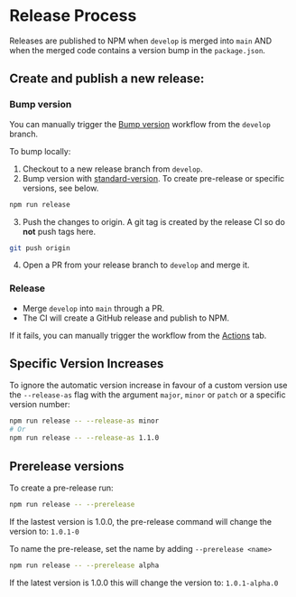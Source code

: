 # Release Process

Releases are published to NPM when `develop` is merged into `main` AND when the merged code contains a version bump in the `package.json`.

## Create and publish a new release:

### Bump version

You can manually trigger the [Bump version](https://github.com/ERC725Alliance/erc725.js/actions/workflows/bump-version.yml) workflow from the `develop` branch.

To bump locally:

1. Checkout to a new release branch from `develop`.
2. Bump version with [standard-version](https://github.com/conventional-changelog/standard-version). To create pre-release or specific versions, see below.

```bash
npm run release
```
3. Push the changes to origin. A git tag is created by the release CI so do **not** push tags here.

```bash
git push origin
```

4. Open a PR from your release branch to `develop` and merge it.

### Release

- Merge `develop` into `main` through a PR.
- The CI will create a GitHub release and publish to NPM.

If it fails, you can manually trigger the workflow from the [Actions](https://github.com/ERC725Alliance/erc725.js/actions/workflows/release.yml) tab.

## Specific Version Increases

To ignore the automatic version increase in favour of a custom version use the `--release-as` flag with the argument `major`, `minor` or `patch` or a specific version number:

```bash
npm run release -- --release-as minor
# Or
npm run release -- --release-as 1.1.0
```

## Prerelease versions

To create a pre-release run:

```bash
npm run release -- --prerelease
```

If the lastest version is 1.0.0, the pre-release command will change the version to: `1.0.1-0`

To name the pre-release, set the name by adding `--prerelease <name>`

```bash
npm run release -- --prerelease alpha
```

If the latest version is 1.0.0 this will change the version to: `1.0.1-alpha.0`
